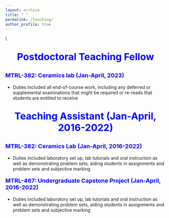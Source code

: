 ```yaml
---
layout: archive
title: " "
permalink: /teaching/
author_profile: true
---
```

\\

<p style="text-align:center; color:Blue; font-size:30px; font-weight:bold;"> Postdoctoral Teaching Fellow </p>

<p style="text-align:left; color:Blue; font-size:18px; font-weight:bold;"> MTRL-382: Ceramics lab (Jan-April, 2023)</p>

* Duties included all end-of-course work, including any deferred or supplemental examinations that might be required or re-reads that students are entitled to receive

<p style="text-align:center; color:Blue; font-size:30px; font-weight:bold;"> Teaching Assistant (Jan-April, 2016-2022)</p>

<p style="text-align:left; color:Blue; font-size:18px; font-weight:bold;"> MTRL-382: Ceramics Lab (Jan-April, 2016-2022) </p>

* Duties included laboratory set up, lab tutorials and oral instruction as well as demonstrating problem sets, aiding students in assignments and problem sets and subjective marking

<p style="text-align:left; color:Blue; font-size:18px; font-weight:bold;"> MTRL-467: Undergraduate Capstone Project (Jan-April, 2016-2022) </p>

* Duties included laboratory set up, lab tutorials and oral instruction as well as demonstrating problem sets, aiding students in assignments and problem sets and subjective marking
